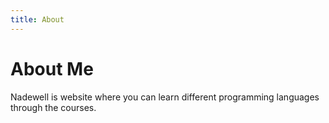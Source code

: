 ```yaml
---
title: About
---
```

# About Me

Nadewell is website where you can learn different programming languages through the courses.
